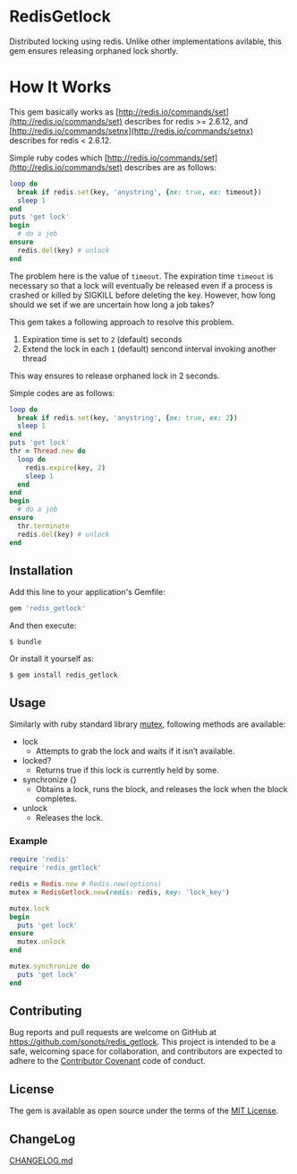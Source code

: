 # RedisGetlock

Distributed locking using redis. Unlike other implementations avilable, this gem ensures releasing orphaned lock shortly.

# How It Works

This gem basically works as [http://redis.io/commands/set](http://redis.io/commands/set) describes for redis >= 2.6.12, and [http://redis.io/commands/setnx](http://redis.io/commands/setnx) describes for redis < 2.6.12.

Simple ruby codes which [http://redis.io/commands/set](http://redis.io/commands/set) describes are as follows:

```ruby
loop do
  break if redis.set(key, 'anystring', {nx: true, ex: timeout})
  sleep 1
end
puts 'get lock'
begin
  # do a job
ensure
  redis.del(key) # unlock
end
```

The problem here is the value of `timeout`.
The expiration time `timeout` is necessary so that a lock will eventually be released even if a process is crashed or killed by SIGKILL before deleting the key.
However, how long should we set if we are uncertain how long a job takes?

This gem takes a following approach to resolve this problem.

1. Expiration time is set to `2` (default) seconds
2. Extend the lock in each `1` (default) sencond interval invoking another thread

This way ensures to release orphaned lock in 2 seconds.

Simple codes are as follows:

```ruby
loop do
  break if redis.set(key, 'anystring', {nx: true, ex: 2})
  sleep 1
end
puts 'get lock'
thr = Thread.new do
  loop do
    redis.expire(key, 2)
    sleep 1
  end
end
begin
  # do a job
ensure
  thr.terminate
  redis.del(key) # unlock
end
```

## Installation

Add this line to your application's Gemfile:

```ruby
gem 'redis_getlock'
```

And then execute:

    $ bundle

Or install it yourself as:

    $ gem install redis_getlock

## Usage

Similarly with ruby standard library [mutex](https://ruby-doc.org/core-2.2.0/Mutex.html), following methods are available:

* lock
  * Attempts to grab the lock and waits if it isn’t available.
* locked?
  * Returns true if this lock is currently held by some.
* synchronize {}
  * Obtains a lock, runs the block, and releases the lock when the block completes.
* unlock
  * Releases the lock.

### Example

```ruby
require 'redis'
require 'redis_getlock'

redis = Redis.new # Redis.new(options)
mutex = RedisGetlock.new(redis: redis, key: 'lock_key')

mutex.lock
begin
  puts 'get lock'
ensure
  mutex.unlock
end

mutex.synchronize do
  puts 'get lock'
end
```

## Contributing

Bug reports and pull requests are welcome on GitHub at https://github.com/sonots/redis_getlock. This project is intended to be a safe, welcoming space for collaboration, and contributors are expected to adhere to the [Contributor Covenant](http://contributor-covenant.org) code of conduct.

## License

The gem is available as open source under the terms of the [MIT License](http://opensource.org/licenses/MIT).

## ChangeLog

[CHANGELOG.md](./CHANGELOG.md)
